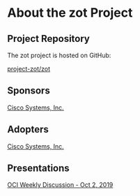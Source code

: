 # About the zot Project

## Project Repository

The zot project is hosted on GitHub:

[project-zot/zot](https://github.com/project-zot/zot)

## Sponsors

[Cisco Systems, Inc.](https://www.cisco.com)

## Adopters

[Cisco Systems, Inc.](https://www.cisco.com)

## Presentations

[OCI Weekly Discussion - Oct 2, 2019](https://github.com/opencontainers/.github/blob/master/meeting-notes/oci-weekly-notes-2019-mar-2020-mar.md#october-2-2019)

